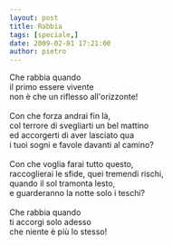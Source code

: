 ```yaml
---
layout: post
title: Rabbia
tags: [speciale,]
date: 2009-02-01 17:21:00
author: pietro
---
```

Che rabbia quando<br/>il primo essere vivente<br/>non è che un riflesso all'orizzonte!<br/><br/>Con che forza andrai fin là,<br/>col terrore di svegliarti un bel mattino<br/>ed accorgerti di aver lasciato qua<br/>i tuoi sogni e favole davanti al camino?<br/><br/>Con che voglia farai tutto questo,<br/>raccoglierai le sfide, quei tremendi rischi,<br/>quando il sol tramonta lesto,<br/>e guarderanno la notte solo i teschi?<br/><br/>Che rabbia quando<br/>ti accorgi solo adesso<br/>che niente è più lo stesso!
